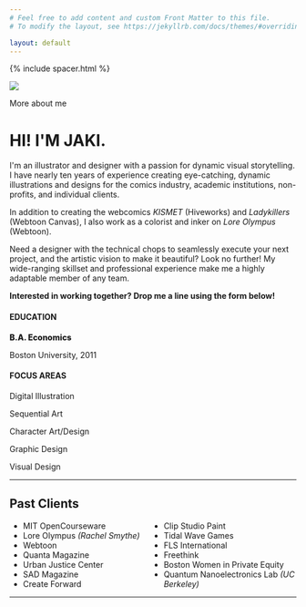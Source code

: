 ```yaml
---
# Feel free to add content and custom Front Matter to this file.
# To modify the layout, see https://jekyllrb.com/docs/themes/#overriding-theme-defaults

layout: default
---
```

{% include spacer.html %}
<div class="container px-xl-3 px-lg-3 px-md-3 px-4">
<div class="row d-flex">
    <div class="col-md-4 col-6 mb-4 mb-md-0">
        <img src="../assets/headshot.jpg" class="w-100 rounded-sm">
    </div>
    <div class="col-md-8 py-0 align-self-end">
        <p class="lead">More about me</p>
        <h1>HI! I'M JAKI.</h1>
        <P>I'm an illustrator and designer with a passion for dynamic visual storytelling. I have nearly ten years of experience creating eye-catching, dynamic illustrations and designs for the comics industry, academic institutions, non-profits, and individual clients.</P>
        <P>In addition to creating the webcomics <I>KISMET</I> (Hiveworks) and <I>Ladykillers</I> (Webtoon Canvas), I also work as a colorist and inker on <I>Lore Olympus</I> (Webtoon).</P>
        <P>Need a designer with the technical chops to seamlessly execute your next project, and the artistic vision to make it beautiful? Look no further! My wide-ranging skillset and professional experience make me a highly adaptable member of any team.</P>
        <P class="mb-0"><B>Interested in working together? Drop me a line using the form below!</B></P>
    </div>
</div>
<div class="row mt-5">
    <div class="col-md-4 col-0">
    </div>
    <div class="col-6 col-md-4">
        <h4 class="mb-3">EDUCATION</h4>
        <P class="mb-1" style="font-weight: 800;">B.A. Economics</P>
        <P>Boston University, 2011</P>
    </div>
    <div class="col-6 col-md-4">
        <h4 class="mb-3">FOCUS AREAS</h4>
        <P>Digital Illustration</P>
        <P>Sequential Art</P>
        <P>Character Art/Design</P>
        <P>Graphic Design</P>
        <P>Visual Design</P>
    </div>
</div>
<hr>
<div class="row mt-5">
    <div class="col-lg-3">
        <h2 class="mb-3">Past Clients</h2>
    </div>
    <div class="col-lg-9">
        <ul class="list-unstyled clientlist card-columns" style="column-count: 2;">
            <li>MIT OpenCourseware</li>
            <LI>Lore Olympus <I>(Rachel Smythe)</I></LI>
            <li>Webtoon</li>
            <li>Quanta Magazine</li>
            <li>Urban Justice Center</li>
            <li>SAD Magazine</li>
            <li>Create Forward</li>
            <li>Clip Studio Paint</li>
            <li>Tidal Wave Games</li>
            <li>FLS International</li>
            <li>Freethink</li>
            <li>Boston Women in Private Equity</li>
            <li>Quantum Nanoelectronics Lab <I>(UC Berkeley)</I></li>
        </ul>
    </div>
</div>
<div class="container p-0 mb-5">
<hr>
</div>
